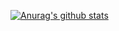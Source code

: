 [![Anurag's github stats](https://github-readme-stats.vercel.app/api?username=nenoNaninu&count_private=true&show_icons=true&theme=dracula)](https://github.com/anuraghazra/github-readme-stats)
